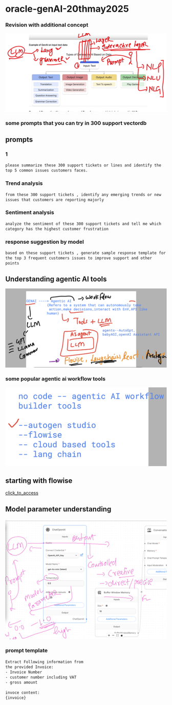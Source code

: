 # oracle-genAI-20thmay2025

### Revision with additional concept 

<img src="nlp1.png">

### some prompts that you can try in 300 support vectordb 

## prompts 

### 1 

```
please summarize these 300 support tickets or lines and identify the top 5 common issues customers faces.
```

### Trend analysis

```
from these 300 support tickets , identify any emerging trends or new issues that customers are reporting majorly

```

### Sentiment analysis 

```
analyze the sentiment of these 300 support tickets and tell me which category has the highest customer frustration
```

### response suggestion by model 

```
based on these support tickets , generate sample response template for the top 3 frequent customers issues to improve support and other points

```

## Understanding agentic AI tools 

<img src="agent1.png">


### some popular agentic ai workflow tools 

<img src="agent2.png">

## starting with flowise 

[click_to_access](https://github.com/FlowiseAI/Flowise)

## Model parameter understanding 

<img src="param1.png">

### prompt template 

```
Extract Following information from
the provided Invoice:
- Invoice Number
- customer number including VAT
- gross amount 

invoce content:
{invoice}

```
